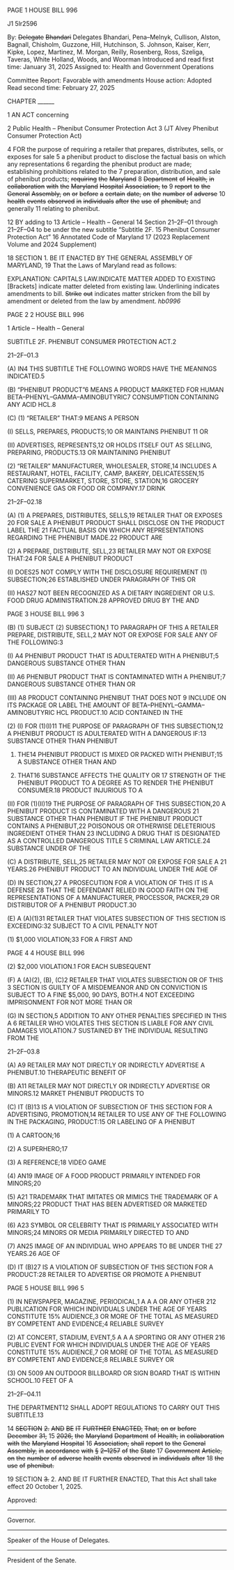 PAGE 1
HOUSE BILL 996

J1 5lr2596

By: ~~Delegate~~ ~~Bhandari~~ Delegates Bhandari, Pena–Melnyk, Cullison, Alston,
Bagnall, Chisholm, Guzzone, Hill, Hutchinson, S. Johnson, Kaiser, Kerr,
Kipke, Lopez, Martinez, M. Morgan, Reilly, Rosenberg, Ross, Szeliga,
Taveras, White Holland, Woods, and Woorman
Introduced and read first time: January 31, 2025
Assigned to: Health and Government Operations

Committee Report: Favorable with amendments
House action: Adopted
Read second time: February 27, 2025

CHAPTER ______

1 AN ACT concerning

2 Public Health – Phenibut Consumer Protection Act
3 (JT Alvey Phenibut Consumer Protection Act)

4 FOR the purpose of requiring a retailer that prepares, distributes, sells, or exposes for sale
5 a phenibut product to disclose the factual basis on which any representations
6 regarding the phenibut product are made; establishing prohibitions related to the
7 preparation, distribution, and sale of phenibut products; ~~requiring~~ ~~the~~ ~~Maryland~~
8 ~~Department~~ ~~of~~ ~~Health,~~ ~~in~~ ~~collaboration~~ ~~with~~ ~~the~~ ~~Maryland~~ ~~Hospital~~ ~~Association,~~ ~~to~~
9 ~~report~~ ~~to~~ ~~the~~ ~~General~~ ~~Assembly,~~ ~~on~~ ~~or~~ ~~before~~ ~~a~~ ~~certain~~ ~~date,~~ ~~on~~ ~~the~~ ~~number~~ ~~of~~ ~~adverse~~
10 ~~health~~ ~~events~~ ~~observed~~ ~~in~~ ~~individuals~~ ~~after~~ ~~the~~ ~~use~~ ~~of~~ ~~phenibut;~~ and generally
11 relating to phenibut.

12 BY adding to
13 Article – Health – General
14 Section 21–2F–01 through 21–2F–04 to be under the new subtitle “Subtitle 2F.
15 Phenibut Consumer Protection Act”
16 Annotated Code of Maryland
17 (2023 Replacement Volume and 2024 Supplement)

18 SECTION 1. BE IT ENACTED BY THE GENERAL ASSEMBLY OF MARYLAND,
19 That the Laws of Maryland read as follows:

EXPLANATION: CAPITALS LAW.INDICATE MATTER ADDED TO EXISTING
[Brackets] indicate matter deleted from existing law.
Underlining indicates amendments to bill.
~~Strike~~ ~~out~~ indicates matter stricken from the bill by amendment or deleted from the law by
amendment. *hb0996*

PAGE 2
2 HOUSE BILL 996

1 Article – Health – General

SUBTITLE 2F. PHENIBUT CONSUMER PROTECTION ACT.2

21–2F–01.3

(A) IN4 THIS SUBTITLE THE FOLLOWING WORDS HAVE THE MEANINGS
INDICATED.5

(B) “PHENIBUT PRODUCT”6 MEANS A PRODUCT MARKETED FOR HUMAN
BETA–PHENYL–GAMMA–AMINOBUTYRIC7 CONSUMPTION CONTAINING ANY ACID
HCL.8

(C) (1) “RETAILER” THAT:9 MEANS A PERSON

(I) SELLS, PREPARES, PRODUCTS;10 OR MAINTAINS PHENIBUT
11 OR

(II) ADVERTISES, REPRESENTS,12 OR HOLDS ITSELF OUT AS
SELLING, PREPARING, PRODUCTS.13 OR MAINTAINING PHENIBUT

(2) “RETAILER” MANUFACTURER, WHOLESALER, STORE,14 INCLUDES A
RESTAURANT, HOTEL, FACILITY, CAMP, BAKERY, DELICATESSEN,15 CATERING
SUPERMARKET, STORE, STORE, STATION,16 GROCERY CONVENIENCE GAS OR FOOD OR
COMPANY.17 DRINK

21–2F–02.18

(A) (1) A PREPARES, DISTRIBUTES, SELLS,19 RETAILER THAT OR EXPOSES
20 FOR SALE A PHENIBUT PRODUCT SHALL DISCLOSE ON THE PRODUCT LABEL THE
21 FACTUAL BASIS ON WHICH ANY REPRESENTATIONS REGARDING THE PHENIBUT
MADE.22 PRODUCT ARE

(2) A PREPARE, DISTRIBUTE, SELL,23 RETAILER MAY NOT OR EXPOSE
THAT:24 FOR SALE A PHENIBUT PRODUCT

(I) DOES25 NOT COMPLY WITH THE DISCLOSURE REQUIREMENT
(1) SUBSECTION;26 ESTABLISHED UNDER PARAGRAPH OF THIS OR

(II) HAS27 NOT BEEN RECOGNIZED AS A DIETARY INGREDIENT OR
U.S. FOOD DRUG ADMINISTRATION.28 APPROVED DRUG BY THE AND

PAGE 3
HOUSE BILL 996 3

(B) (1) SUBJECT (2) SUBSECTION,1 TO PARAGRAPH OF THIS A RETAILER
PREPARE, DISTRIBUTE, SELL,2 MAY NOT OR EXPOSE FOR SALE ANY OF THE
FOLLOWING:3

(I) A4 PHENIBUT PRODUCT THAT IS ADULTERATED WITH A
PHENIBUT;5 DANGEROUS SUBSTANCE OTHER THAN

(II) A6 PHENIBUT PRODUCT THAT IS CONTAMINATED WITH A
PHENIBUT;7 DANGEROUS SUBSTANCE OTHER THAN OR

(III) A8 PRODUCT CONTAINING PHENIBUT THAT DOES NOT
9 INCLUDE ON ITS PACKAGE OR LABEL THE AMOUNT OF
BETA–PHENYL–GAMMA–AMINOBUTYRIC HCL PRODUCT.10 ACID CONTAINED IN THE

(2) (I) FOR (1)(I)11 THE PURPOSE OF PARAGRAPH OF THIS
SUBSECTION,12 A PHENIBUT PRODUCT IS ADULTERATED WITH A DANGEROUS
IF:13 SUBSTANCE OTHER THAN PHENIBUT

1. THE14 PHENIBUT PRODUCT IS MIXED OR PACKED WITH
PHENIBUT;15 A SUBSTANCE OTHER THAN AND

2. THAT16 SUBSTANCE AFFECTS THE QUALITY OR
17 STRENGTH OF THE PHENIBUT PRODUCT TO A DEGREE AS TO RENDER THE PHENIBUT
CONSUMER.18 PRODUCT INJURIOUS TO A

(II) FOR (1)(II)19 THE PURPOSE OF PARAGRAPH OF THIS
SUBSECTION,20 A PHENIBUT PRODUCT IS CONTAMINATED WITH A DANGEROUS
21 SUBSTANCE OTHER THAN PHENIBUT IF THE PHENIBUT PRODUCT CONTAINS A
PHENIBUT,22 POISONOUS OR OTHERWISE DELETERIOUS INGREDIENT OTHER THAN
23 INCLUDING A DRUG THAT IS DESIGNATED AS A CONTROLLED DANGEROUS
TITLE 5 CRIMINAL LAW ARTICLE.24 SUBSTANCE UNDER OF THE

(C) A DISTRIBUTE, SELL,25 RETAILER MAY NOT OR EXPOSE FOR SALE A
21 YEARS.26 PHENIBUT PRODUCT TO AN INDIVIDUAL UNDER THE AGE OF

(D) IN SECTION,27 A PROSECUTION FOR A VIOLATION OF THIS IT IS A DEFENSE
28 THAT THE DEFENDANT RELIED IN GOOD FAITH ON THE REPRESENTATIONS OF A
MANUFACTURER, PROCESSOR, PACKER,29 OR DISTRIBUTOR OF A PHENIBUT
PRODUCT.30

(E) A (A)(1)31 RETAILER THAT VIOLATES SUBSECTION OF THIS SECTION IS
EXCEEDING:32 SUBJECT TO A CIVIL PENALTY NOT

(1) $1,000 VIOLATION;33 FOR A FIRST AND

PAGE 4
4 HOUSE BILL 996

(2) $2,000 VIOLATION.1 FOR EACH SUBSEQUENT

(F) A (A)(2), (B), (C)2 RETAILER THAT VIOLATES SUBSECTION OR OF THIS
3 SECTION IS GUILTY OF A MISDEMEANOR AND ON CONVICTION IS SUBJECT TO A FINE
$5,000, 90 DAYS, BOTH.4 NOT EXCEEDING IMPRISONMENT FOR NOT MORE THAN OR

(G) IN SECTION,5 ADDITION TO ANY OTHER PENALTIES SPECIFIED IN THIS A
6 RETAILER WHO VIOLATES THIS SECTION IS LIABLE FOR ANY CIVIL DAMAGES
VIOLATION.7 SUSTAINED BY THE INDIVIDUAL RESULTING FROM THE

21–2F–03.8

(A) A9 RETAILER MAY NOT DIRECTLY OR INDIRECTLY ADVERTISE A
PHENIBUT.10 THERAPEUTIC BENEFIT OF

(B) A11 RETAILER MAY NOT DIRECTLY OR INDIRECTLY ADVERTISE OR
MINORS.12 MARKET PHENIBUT PRODUCTS TO

(C) IT (B)13 IS A VIOLATION OF SUBSECTION OF THIS SECTION FOR A
ADVERTISING, PROMOTION,14 RETAILER TO USE ANY OF THE FOLLOWING IN THE
PACKAGING, PRODUCT:15 OR LABELING OF A PHENIBUT

(1) A CARTOON;16

(2) A SUPERHERO;17

(3) A REFERENCE;18 VIDEO GAME

(4) AN19 IMAGE OF A FOOD PRODUCT PRIMARILY INTENDED FOR
MINORS;20

(5) A21 TRADEMARK THAT IMITATES OR MIMICS THE TRADEMARK OF A
MINORS;22 PRODUCT THAT HAS BEEN ADVERTISED OR MARKETED PRIMARILY TO

(6) A23 SYMBOL OR CELEBRITY THAT IS PRIMARILY ASSOCIATED WITH
MINORS;24 MINORS OR MEDIA PRIMARILY DIRECTED TO AND

(7) AN25 IMAGE OF AN INDIVIDUAL WHO APPEARS TO BE UNDER THE
27 YEARS.26 AGE OF

(D) IT (B)27 IS A VIOLATION OF SUBSECTION OF THIS SECTION FOR A
PRODUCT:28 RETAILER TO ADVERTISE OR PROMOTE A PHENIBUT

PAGE 5
HOUSE BILL 996 5

(1) IN NEWSPAPER, MAGAZINE, PERIODICAL,1 A A A OR ANY OTHER
212 PUBLICATION FOR WHICH INDIVIDUALS UNDER THE AGE OF YEARS CONSTITUTE
15% AUDIENCE,3 OR MORE OF THE TOTAL AS MEASURED BY COMPETENT AND
EVIDENCE;4 RELIABLE SURVEY

(2) AT CONCERT, STADIUM, EVENT,5 A A A SPORTING OR ANY OTHER
216 PUBLIC EVENT FOR WHICH INDIVIDUALS UNDER THE AGE OF YEARS CONSTITUTE
15% AUDIENCE,7 OR MORE OF THE TOTAL AS MEASURED BY COMPETENT AND
EVIDENCE;8 RELIABLE SURVEY OR

(3) ON 5009 AN OUTDOOR BILLBOARD OR SIGN BOARD THAT IS WITHIN
SCHOOL.10 FEET OF A

21–2F–04.11

THE DEPARTMENT12 SHALL ADOPT REGULATIONS TO CARRY OUT THIS
SUBTITLE.13

14 ~~SECTION~~ ~~2.~~ ~~AND~~ ~~BE~~ ~~IT~~ ~~FURTHER~~ ~~ENACTED,~~ ~~That,~~ ~~on~~ ~~or~~ ~~before~~ ~~December~~ ~~31,~~
15 ~~2026,~~ ~~the~~ ~~Maryland~~ ~~Department~~ ~~of~~ ~~Health,~~ ~~in~~ ~~collaboration~~ ~~with~~ ~~the~~ ~~Maryland~~ ~~Hospital~~
16 ~~Association,~~ ~~shall~~ ~~report~~ ~~to~~ ~~the~~ ~~General~~ ~~Assembly,~~ ~~in~~ ~~accordance~~ ~~with~~ ~~§~~ ~~2–1257~~ ~~of~~ ~~the~~ ~~State~~
17 ~~Government~~ ~~Article,~~ ~~on~~ ~~the~~ ~~number~~ ~~of~~ ~~adverse~~ ~~health~~ ~~events~~ ~~observed~~ ~~in~~ ~~individuals~~ ~~after~~
18 ~~the~~ ~~use~~ ~~of~~ ~~phenibut.~~

19 SECTION ~~3.~~ 2. AND BE IT FURTHER ENACTED, That this Act shall take effect
20 October 1, 2025.

Approved:

________________________________________________________________________________
Governor.

________________________________________________________________________________
Speaker of the House of Delegates.

________________________________________________________________________________
President of the Senate.